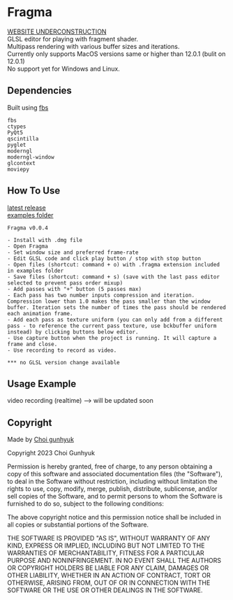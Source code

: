 # Fragma
[WEBSITE UNDERCONSTRUCTION](https://hlp-pls.github.io/Fragma/) <br>
GLSL editor for playing with fragment shader. <br>
Multipass rendering with various buffer sizes and iterations. <br>
Currently only supports MacOS versions same or higher than 12.0.1 (bulit on 12.0.1) <br>
No support yet for Windows and Linux. <br>

## Dependencies
Built using [fbs](https://build-system.fman.io/)
```
fbs
ctypes
PyQt5
qscintilla
pyglet
moderngl
moderngl-window
glcontext
moviepy
```

## How To Use
[latest release](https://github.com/hlp-pls/Fragma/releases/latest) <br>
[examples folder](https://github.com/hlp-pls/Fragma/tree/master/examples) <br>

```
Fragma v0.0.4

- Install with .dmg file
- Open Fragma
- Set window size and preferred frame-rate
- Edit GLSL code and click play button / stop with stop button
- Open files (shortcut: command + o) with .fragma extension included in examples folder
- Save files (shortcut: command + s) (save with the last pass editor selected to prevent pass order mixup)
- Add passes with "+" button (5 passes max)
- Each pass has two number inputs compression and iteration. Compression lower than 1.0 makes the pass smaller than the window buffer. Iteration sets the number of times the pass should be rendered each animation frame.
- Add each pass as texture uniform (you can only add from a different pass - to reference the current pass texture, use bckbuffer uniform instead) by clicking buttons below editor.
- Use capture button when the project is running. It will capture a frame and close.
- Use recording to record as video.

*** no GLSL version change available
```

## Usage Example
video recording (realtime) --> will be updated soon

## Copyright
Made by [Choi gunhyuk](https://www.instagram.com/ch_gnhk/)


Copyright 2023 Choi Gunhyuk

Permission is hereby granted, free of charge, to any person obtaining a copy of this software and associated documentation files (the "Software"), to deal in the Software without restriction, including without limitation the rights to use, copy, modify, merge, publish, distribute, sublicense, and/or sell copies of the Software, and to permit persons to whom the Software is furnished to do so, subject to the following conditions:

The above copyright notice and this permission notice shall be included in all copies or substantial portions of the Software.

THE SOFTWARE IS PROVIDED "AS IS", WITHOUT WARRANTY OF ANY KIND, EXPRESS OR IMPLIED, INCLUDING BUT NOT LIMITED TO THE WARRANTIES OF MERCHANTABILITY, FITNESS FOR A PARTICULAR PURPOSE AND NONINFRINGEMENT. IN NO EVENT SHALL THE AUTHORS OR COPYRIGHT HOLDERS BE LIABLE FOR ANY CLAIM, DAMAGES OR OTHER LIABILITY, WHETHER IN AN ACTION OF CONTRACT, TORT OR OTHERWISE, ARISING FROM, OUT OF OR IN CONNECTION WITH THE SOFTWARE OR THE USE OR OTHER DEALINGS IN THE SOFTWARE.

